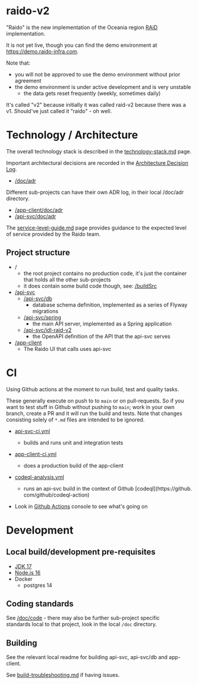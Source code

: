 # raido-v2

"Raido" is the new implementation of the Oceania region 
[RAiD](https://raid.org.au) implementation.

It is not yet live, though you can find the demo environment at 
https://demo.raido-infra.com.  

Note that:
* you will not be approved to use the demo environment without prior agreement
* the demo environment is under active development and is very unstable 
  * the data gets reset frequently (weekly, sometimes daily) 

It's called "v2" because initially it was called raid-v2 because there was a
v1. Should've just called it "raido" - oh well.


# Technology / Architecture

The overall technology stack is described in the
[technology-stack.md](/doc/technology-stack.md) page.


Important architectural decisions are recorded in the 
[Architecture Decision Log](https://github.com/joelparkerhenderson/architecture-decision-record#what-is-an-architecture-decision-record).

* [/doc/adr](./doc/adr)

Different sub-projects can have their own ADR log, in their local /doc/adr
directory.

* [/app-client/doc/adr](./app-client/doc/adr)
* [/api-svc/doc/adr](./api-svc/doc/adr)


The [service-level-guide.md](/doc/service-level-guide.md) page provides guidance
to the expected level of service provided by the Raido team.


## Project structure

* /
  * the root project contains no production code, it's just the container that
  holds all the other sub-projects
  * it does contain some build code though, 
  see: [/buildSrc](./buildSrc)
* [/api-svc](/api-svc)
  * [/api-svc/db](/api-svc/db)
    * database schema definition, implemented as a series of Flyway migrations
  * [/api-svc/spring](/api-svc/spring) 
    * the main API server, implemented as a Spring application
  * [/api-svc/idl-raid-v2](./api-svc/idl-raid-v2/src/raid-openapi-3.0.yaml)
    * the OpenAPI definition of the API that the api-svc serves
* [/app-client](/app-client)
  * The Raido UI that calls uses api-svc 


# CI

Using Github actions at the moment to run build, test and quality tasks.

These generally execute on push to to `main` or on pull-requests.
So if you want to test stuff in Github without pushing to `main`;
  work in your own branch, create a PR and it will run the build and tests.
Note that changes consisting solely of `*.md` files are intended to be ignored.

* [api-svc-ci.yml](.github/workflows/api-svc-ci.yml)
  * builds and runs unit and integration tests
* [app-client-ci.yml](.github/workflows/app-client-ci.yml)
  * does a production build of the app-client
* [codeql-analysis.yml](.github/workflows/codeql-analysis.yml)
  * runs an api-svc build in the context of Github 
  [codeql](https://github. com/github/codeql-action)

* Look in [Github Actions](https://github.com/au-research/raido-v2/actions)
  console to see what's going on


# Development 

## Local build/development pre-requisites

* [JDK 17](./doc/adr/2022-07-21_jdk-platform.md)
* [Node.js 16](./doc/adr/2022-07-21_nodejs-platform.md)
* Docker
  * postgres 14 
 
## Coding standards

See [/doc/code](./doc/code) - there may also be further sub-project specific  
standards local to that project, look in the local `/doc` directory.

## Building
See the relevant local readme for building api-svc, api-svc/db and app-client.

See [build-troubleshooting.md](/doc/build-troubleshooting.md) if
having issues.

